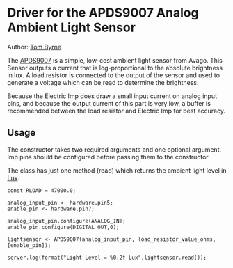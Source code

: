 Driver for the APDS9007 Analog Ambient Light Sensor
===================================

Author: [Tom Byrne](https://github.com/ersatzavian/)

The [APDS9007](http://www.mouser.com/ds/2/38/V02-0512EN-4985.pdf) is a simple, low-cost ambient light sensor from Avago. This Sensor outputs a current that is log-proportional to the absolute brightness in lux. A load resistor is connected to the output of the sensor and used to generate a voltage which can be read to determine the brightness. 

Because the Electric Imp does draw a small input current on analog input pins, and because the output current of this part is very low, a buffer is recommended between the load resistor and Electric Imp for best accuracy. 

## Usage
The constructor takes two required arguments and one optional argument. Imp pins should be configured before passing them to the constructor.

The class has just one method (read) which returns the ambient light level in [Lux](http://en.wikipedia.org/wiki/Lux).

```
const RLOAD = 47000.0;

analog_input_pin <- hardware.pin5;
enable_pin <- hardware.pin7;

analog_input_pin.configure(ANALOG_IN);
enable_pin.configure(DIGITAL_OUT,0);

lightsensor <- APDS9007(analog_input_pin, load_resistor_value_ohms, [enable_pin]);

server.log(format("Light Level = %0.2f Lux",lightsensor.read());
```

